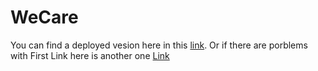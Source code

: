 # WeCare

You can find a deployed vesion here in this [link](https://mostafaanwar.github.io/WeCare/). Or if there are porblems with First Link here is another one [Link](https://dreamy-bartik-64c960.netlify.app/)
